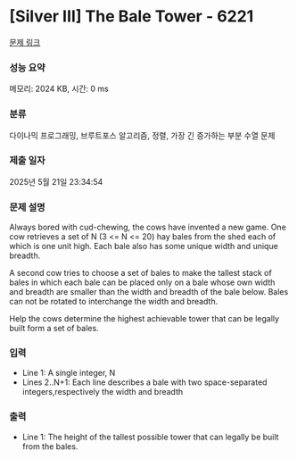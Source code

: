 # [Silver III] The Bale Tower - 6221 

[문제 링크](https://www.acmicpc.net/problem/6221) 

### 성능 요약

메모리: 2024 KB, 시간: 0 ms

### 분류

다이나믹 프로그래밍, 브루트포스 알고리즘, 정렬, 가장 긴 증가하는 부분 수열 문제

### 제출 일자

2025년 5월 21일 23:34:54

### 문제 설명

<p>Always bored with cud-chewing, the cows have invented a new game. One cow retrieves a set of N (3 <= N <= 20) hay bales from the shed each of which is one unit high. Each bale also has some unique width and unique breadth.</p>

<p>A second cow tries to choose a set of bales to make the tallest stack of bales in which each bale can be placed only on a bale whose own width and breadth are smaller than the width and breadth of the bale below. Bales can not be rotated to interchange the width and breadth.</p>

<p>Help the cows determine the highest achievable tower that can be legally built form a set of bales.</p>

### 입력 

 <ul>
	<li>Line 1: A single integer, N</li>
	<li>Lines 2..N+1: Each line describes a bale with two space-separated integers,respectively the width and breadth</li>
</ul>

<p> </p>

### 출력 

 <ul>
	<li>Line 1: The height of the tallest possible tower that can legally be built from the bales.</li>
</ul>

